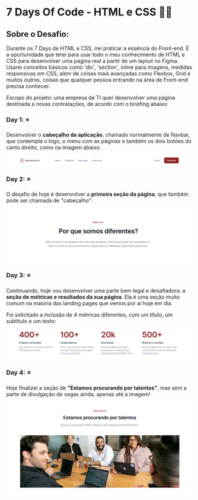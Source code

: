 # 7 Days Of Code - HTML e CSS :woman_technologist:

## Sobre o Desafio:

Durante os 7 Days de HTML e CSS, irei praticar a essência do Front-end. É a oportunidade que terei para usar todo o meu conhecimento de HTML e CSS para desenvolver uma página real a partir de um layout no Figma. Usarei conceitos básicos como 'div', 'section', inline para imagens, medidas responsivas em CSS, além de coisas mais avançadas como Flexbox, Grid e muitos outros, coisas que qualquer pessoa entrando na área de Front-end precisa conhecer.


Escopo do projeto: uma empresa de TI quer desenvolver uma página destinada a novas contratações, de acordo com o briefing abaixo:



### Day 1: :star:
Desenvolver o **cabeçalho da aplicação**, chamado normalmente de Navbar, que contempla o logo, o menu com as páginas e também os dois botões do canto direito, como na imagem abaixo:

![img](/01.HTMLeCSS/img/navBar.png)


### Day 2: :star:
O desafio de hoje é desenvolver a **primeira seção da página**, que também pode ser chamada de "cabeçalho":

![img](/01.HTMLeCSS/img/cabecalho.png)


### Day 3: :star:
Continuando, hoje vou desenvolver uma parte bem legal e desafiadora: a **seção de métricas e resultados da sua página**. Ela é uma seção muito comum na maioria das landing pages que vemos por aí hoje em dia.

Foi solicitado a inclusão de 4 métricas diferentes, com um título, um subtítulo e um texto:

![img](/01.HTMLeCSS/img/metricas.png)


### Day 4: :star:
Hoje finalizei a seção de **"Estamos procurando por talentos"**, mas sem a parte de divulgação de vagas ainda, apenas até a imagem!

![img](/01.HTMLeCSS/img/procurando-talentos.png)
